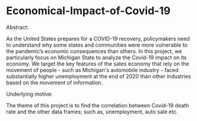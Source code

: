 # Economical-Impact-of-Covid-19
Abstract:

As the United States prepares for a COVID-19 recovery, policymakers need to understand why some states and communities were more vulnerable to the pandemic’s economic consequences than others. In this project, we particularly focus on Michigan State to analyze the Covid-19 impact on its economy. We target the key features of the sates economy that rely on the movement of people - such as Michigan's automobile industry - faced substantially higher unemployment at the end of 2020 than other industries based on the movement of information. 

Underlying motive:

The theme of this project is to find the correlation between Covid-19 death rate and the other data frames; such as, unemployment, auto sale etc. 

